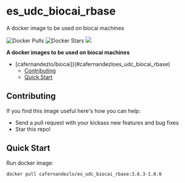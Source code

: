 # es_udc_biocai_rbase
A docker image to be used on biocai machines


![Docker Pulls](https://img.shields.io/docker/pulls/cafernandezlo/es_udc_biocai_rbase.svg)
![Docker Stars](https://img.shields.io/docker/stars/cafernandezlo/es_udc_biocai_rbase.svg)
![](https://images.microbadger.com/badges/image/cafernandezlo/es_udc_biocai_rbase.svg)

**A docker images to be used on biocai machines**

- [cafernandezlo/biocai])(#cafernandezloes_udc_biocai_rbase)
	- [Contributing](#contributing)
	- [Quick Start](#quick-start)

## Contributing
If you find this image useful here's how you can help:

- Send a pull request with your kickass new features and bug fixes
- Star this repo!

## Quick Start

Run docker image:

	docker pull cafernandezlo/es_udc_biocai_rbase:3.6.3-1.0.0
